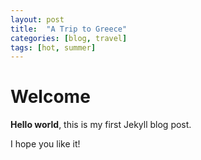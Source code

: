 ```yaml
---
layout: post
title:  "A Trip to Greece"
categories: [blog, travel]
tags: [hot, summer]
---
```


# Welcome

**Hello world**, this is my first Jekyll blog post.

I hope you like it!